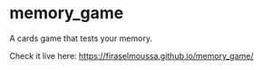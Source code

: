 # memory_game
A cards game that tests your memory.

Check it live here: https://firaselmoussa.github.io/memory_game/
